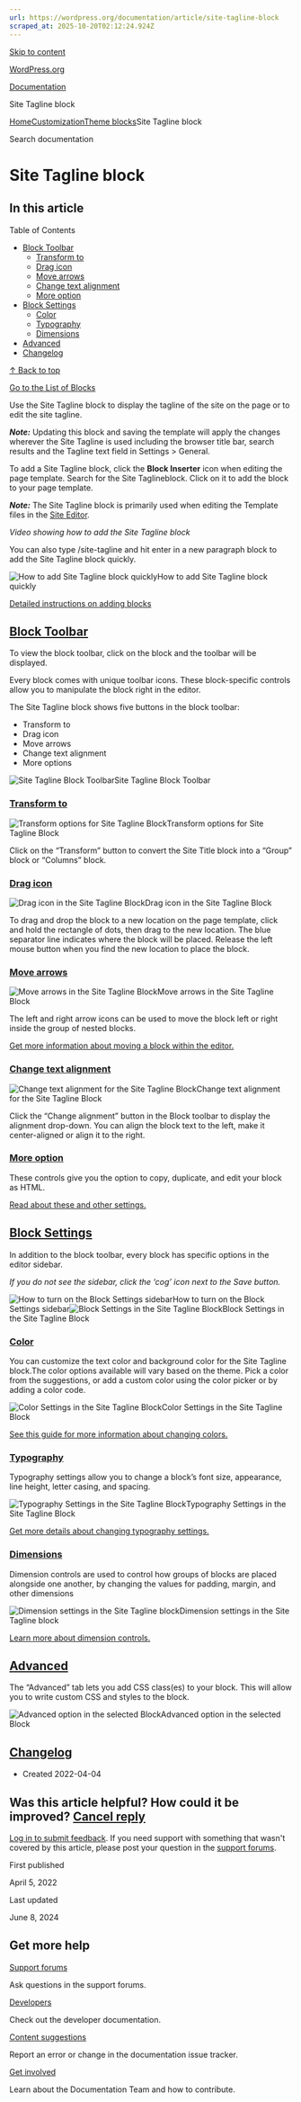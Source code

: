 ```yaml
---
url: https://wordpress.org/documentation/article/site-tagline-block
scraped_at: 2025-10-20T02:12:24.924Z
---
```


[Skip to content](https://wordpress.org/documentation/article/site-tagline-block/#wp--skip-link--target)

[WordPress.org](https://wordpress.org/)

[Documentation](https://wordpress.org/documentation)

Site Tagline block

[Home](https://wordpress.org/documentation)[Customization](https://wordpress.org/documentation/customization/)[Theme blocks](https://wordpress.org/documentation/category/theme-blocks/)Site Tagline block

Search documentation

# Site Tagline block

## In this article

Table of Contents

- [Block Toolbar](https://wordpress.org/documentation/article/site-tagline-block/#block-toolbar)
  - [Transform to](https://wordpress.org/documentation/article/site-tagline-block/#transform-to)
  - [Drag icon](https://wordpress.org/documentation/article/site-tagline-block/#drag-icon)
  - [Move arrows](https://wordpress.org/documentation/article/site-tagline-block/#move-arrows)
  - [Change text alignment](https://wordpress.org/documentation/article/site-tagline-block/#change-text-alignment)
  - [More option](https://wordpress.org/documentation/article/site-tagline-block/#more-option)
- [Block Settings](https://wordpress.org/documentation/article/site-tagline-block/#block-settings)
  - [Color](https://wordpress.org/documentation/article/site-tagline-block/#color)
  - [Typography](https://wordpress.org/documentation/article/site-tagline-block/#typography)
  - [Dimensions](https://wordpress.org/documentation/article/site-tagline-block/#dimensions)
- [Advanced](https://wordpress.org/documentation/article/site-tagline-block/#advanced)
- [Changelog](https://wordpress.org/documentation/article/site-tagline-block/#changelog)

[↑ Back to top](https://wordpress.org/documentation/article/site-tagline-block/#wp--skip-link--target)

[Go to the List of Blocks](https://wordpress.org/documentation/article/blocks/)

Use the Site Tagline block to display the tagline of the site on the page or to edit the site tagline.

_**Note:**_ Updating this block and saving the template will apply the changes wherever the Site Tagline is used including the browser title bar, search results and the Tagline text field in Settings > General.

To add a Site Tagline block, click the **Block Inserter** icon when editing the page template. Search for the Site Taglineblock. Click on it to add the block to your page template.

_**Note:**_ The Site Tagline block is primarily used when editing the Template files in the [Site Editor](https://wordpress.org/documentation/article/site-editor/).

_Video showing how to add the Site Tagline block_

You can also type /site-tagline and hit enter in a new paragraph block to add the Site Tagline block quickly.

![How to add Site Tagline block quickly](https://wordpress.org/documentation/files/2022/04/Screen-Shot-2022-04-04-at-1.27.46-PM.png)How to add Site Tagline block quickly

[Detailed instructions on adding blocks](https://wordpress.org/documentation/article/adding-a-new-block/)

## [Block Toolbar](https://wordpress.org/documentation/article/site-tagline-block/\#block-toolbar)

To view the block toolbar, click on the block and the toolbar will be displayed.

Every block comes with unique toolbar icons. These block-specific controls allow you to manipulate the block right in the editor.

The Site Tagline block shows five buttons in the block toolbar:

- Transform to
- Drag icon
- Move arrows
- Change text alignment
- More options

![Site Tagline Block Toolbar](https://wordpress.org/documentation/files/2022/04/Screen-Shot-2022-04-04-at-7.01.18-PM.png)Site Tagline Block Toolbar

### [Transform to](https://wordpress.org/documentation/article/site-tagline-block/\#transform-to)

![Transform options for Site Tagline Block](https://wordpress.org/documentation/files/2022/04/01-site-tagline.jpg)Transform options for Site Tagline Block

Click on the “Transform” button to convert the Site Title block into a “Group” block or “Columns” block.

### [Drag icon](https://wordpress.org/documentation/article/site-tagline-block/\#drag-icon)

![Drag icon in the Site Tagline Block](https://wordpress.org/documentation/files/2022/04/04-site-tagline.jpg)Drag icon in the Site Tagline Block

To drag and drop the block to a new location on the page template, click and hold the rectangle of dots, then drag to the new location. The blue separator line indicates where the block will be placed. Release the left mouse button when you find the new location to place the block.

### [Move arrows](https://wordpress.org/documentation/article/site-tagline-block/\#move-arrows)

![Move arrows in the Site Tagline Block](https://wordpress.org/documentation/files/2022/04/05-site-tagline.jpg)Move arrows in the Site Tagline Block

The left and right arrow icons can be used to move the block left or right inside the group of nested blocks.

[Get more information about moving a block within the editor.](https://wordpress.org/documentation/article/moving-blocks/)

### [Change text alignment](https://wordpress.org/documentation/article/site-tagline-block/\#change-text-alignment)

![Change text alignment for the Site Tagline Block](https://wordpress.org/documentation/files/2022/04/03-site-title-1.jpg)Change text alignment for the Site Tagline Block

Click the “Change alignment” button in the Block toolbar to display the alignment drop-down. You can align the block text to the left, make it center-aligned or align it to the right.

### [More option](https://wordpress.org/documentation/article/site-tagline-block/\#more-option)

These controls give you the option to copy, duplicate, and edit your block as HTML.

[Read about these and other settings.](https://wordpress.org/documentation/article/more-options/)

## [Block Settings](https://wordpress.org/documentation/article/site-tagline-block/\#block-settings)

In addition to the block toolbar, every block has specific options in the editor sidebar.

_If you do not see the sidebar, click the ‘cog’ icon next to the Save button._

![How to turn on the Block Settings sidebar](https://lh5.googleusercontent.com/jZSpLikF6gQlLVXlAQpHTWdgtIAx806aQr0kVO6mmHZFQP9RtamgTziBHCuN91Fry9Xn65LHmJGjAkYYpWGvPLkRf-ONojLj3SUJgRcwHPLjblBQifZgKIuK4cbGmW1dym8ZdCxR)How to turn on the Block Settings sidebar![Block Settings in the Site Tagline Block](https://wordpress.org/documentation/files/2022/04/Screen-Shot-2022-04-04-at-6.55.47-PM-455x1024.png)Block Settings in the Site Tagline Block

### [Color](https://wordpress.org/documentation/article/site-tagline-block/\#color)

You can customize the text color and background color for the Site Tagline block.The color options available will vary based on the theme. Pick a color from the suggestions, or add a custom color using the color picker or by adding a color code.

![Color Settings in the Site Tagline Block](https://lh4.googleusercontent.com/vGd1bPidVEXdbHGSIQXoK_PJsIlt2uxxSNBruY4CYExWqpxY19xNxdJR1gWrU8DI0u8TUnckQaBp-MDl4431435PIQWztwspNaJJiDouBJ5K9bfsXUVWWfBNgOVfZV0r45EG1vA6)Color Settings in the Site Tagline Block

[See this guide for more information about changing colors.](https://wordpress.org/documentation/article/colors-settings-overview/)

### [Typography](https://wordpress.org/documentation/article/site-tagline-block/\#typography)

Typography settings allow you to change a block’s font size, appearance, line height, letter casing, and spacing.

![Typography Settings in the Site Tagline Block](https://lh5.googleusercontent.com/CVHlVnyeEA0rpYTkGKmMi02-xpYqnyIHxl3Xap3Vo7PKjJcYWjzJ_PJ-fC8_NtRNCJPgsppRBLtKMDi4ARc0cHnHTTMVerzpHCwh13_0t6a3skdaeEckV9pQurl80YTkVrpuiKOo)Typography Settings in the Site Tagline Block

[Get more details about changing typography settings.](https://wordpress.org/documentation/article/typography-settings-overview/)

### [Dimensions](https://wordpress.org/documentation/article/site-tagline-block/\#dimensions)

Dimension controls are used to control how groups of blocks are placed alongside one another, by changing the values for padding, margin, and other dimensions

![Dimension settings in the Site Tagline block](https://wordpress.org/documentation/files/2022/03/17-post-excerpt.png)Dimension settings in the Site Tagline block

[Learn more about dimension controls.](https://wordpress.org/documentation/article/dimension-controls-overview/)

## [Advanced](https://wordpress.org/documentation/article/site-tagline-block/\#advanced)

The “Advanced” tab lets you add CSS class(es) to your block. This will allow you to write custom CSS and styles to the block.

![Advanced option in the selected Block](https://lh6.googleusercontent.com/HCaeEAd-xkijY3husAGN8FkRfOokz6h-mLa1vQoT11JIf366WEE4Y3jtoy6CTOJGTpBZELgZPdIewg2ug8pURV5XtFciGwLHJiNwleOvlGte5WnWTug0SYe4p-qBR54_8oR1NwHM)Advanced option in the selected Block

## [Changelog](https://wordpress.org/documentation/article/site-tagline-block/\#changelog)

- Created 2022-04-04

## Was this article helpful? How could it be improved? [Cancel reply](https://wordpress.org/documentation/article/site-tagline-block/\#respond)

[Log in to submit feedback](https://login.wordpress.org/?redirect_to=https%3A%2F%2Fwordpress.org%2Fdocumentation%2Farticle%2Fsite-tagline-block%2F&locale=en_US). If you need support with something that wasn't covered by this article, please post your question in the [support forums](https://wordpress.org/support/forums/).

First published

April 5, 2022

Last updated

June 8, 2024

## Get more help

[Support forums](https://wordpress.org/support/forums/)

Ask questions in the support forums.

[Developers](https://developer.wordpress.org/)

Check out the developer documentation.

[Content suggestions](https://github.com/WordPress/Documentation-Issue-Tracker/issues)

Report an error or change in the documentation issue tracker.

[Get involved](https://make.wordpress.org/docs/)

Learn about the Documentation Team and how to contribute.